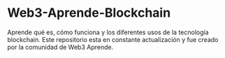 # Web3-Aprende-Blockchain
Aprende qué es, cómo funciona y los diferentes usos de la tecnología blockchain. Este repositorio esta en constante actualización y fue creado por la comunidad de Web3 Aprende.
